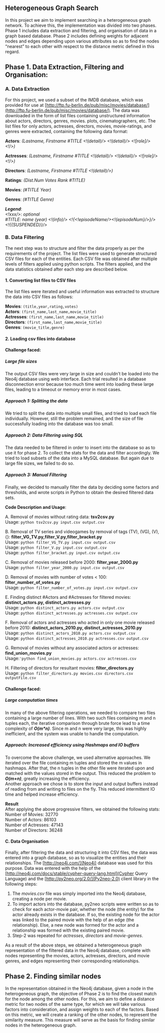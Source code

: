 ## Heterogeneous Graph Search

In this project we aim to implement searching in a heterogeneous graph network. To achieve this, the implementation was divided into two phases. Phase 1 includes data extraction and filtering, and organisation of data in a graph based database. Phase 2 includes defining weights for adjacent nodes and edges depending upon various attributes so as to find the nodes “nearest” to each other with respect to the distance metric defined in this regard.


## Phase 1. Data Extraction, Filtering and Organisation:

### A. Data Extraction

For this project, we used a subset of the IMDB database, which was provided for use at [http://ftp.fu-berlin.de/pub/misc/movies/database/](http://ftp.fu-berlin.de/pub/misc/movies/database/). The data was downloaded in the form of list files containing unstructured information about actors, directors, genres, movies. plots, cinematographers, etc. The list files for only actors, actresses, directors,  movies, movie-ratings, and genres were extracted, containing the following data format:

**Actors**:
*(Lastname, Firstname #TITLE <!(detail)/> <!(detail)/> <![role]/> <!<billingPosition>/>)*

**Actresses**:
*(Lastname, Firstname #TITLE <!(detail)/> <!(detail)/> <![role]/> <!<billingPosition>/>)*

**Directors**: 
*(Lastname, Firstname #TITLE <!(detail)/>)*

**Ratings**: 
*(Dist.Num Votes Rank #TITLE)*

**Movies**: 
*(#TITLE Year)*

**Genres**: 
*(#TITLE Genre)*

**_Legend_**:    
*<!xxx/>*: *optional*    
*#TITLE*: *name (year) <!(info)/> <!{<!episodeName/><!{episodeNum}/>}/> <!{{SUSPENDED}}/>*     

### B. Data Filtering
The next step was to structure and filter the data properly as per the requirements of the project. The list files were used to generate structured CSV files for each of the entities. Each CSV file was obtained after multiple levels of filters applied using python scripts. The filters applied, and the data statistics obtained after each step are described below.

#### 1. Converting list files to CSV files
The list files were iterated and useful information was extracted to structure the data into CSV files as follows:

  **Movies**: `(title,year,rating,votes)`     
  **Actors**: `(first_name,last_name,movie_title)`     
  **Actresses**: `(first_name,last_name,movie_title)`    
  **Directors**: `(first_name,last_name,movie_title)`    
  **Genres**: `(movie_title,genre)`    
  
  
#### 2. Loading csv files into database

#### Challenge faced:    
##### Large file sizes    
The output CSV files were very large in size and couldn’t be loaded into the Neo4j database using web interface. Each trial resulted in a database disconnection error because too much time went into loading these large files, leading to a timeout or memory error in most cases.    

##### Approach 1: Splitting the data
We tried to split the data into multiple small files, and tried to load each file individually. However, still the problem remained, and the size of file successfully loading into the database was too small.

##### Approach 2: Data Filtering using SQL
The data needed to be filtered in order to insert into the database so as to use it for phase 2. To collect the stats for the data and filter accordingly. We tried to load subsets of the data into a MySQL database. But again due to large file sizes, we failed to do so.

##### Approach 3: Manual Filtering
Finally, we decided to manually filter the data by deciding some factors and thresholds, and wrote scripts in Python to obtain the desired filtered data sets.    

**Code Description and Usage**:

A. Removal of movies without rating data: **tsv2csv.py**    
  Usage: `python tsv2csv.py input.csv output.csv`

B. Removal of TV series and video­games by removal of tags (TV), (VG), (V), {}: **filter_VG_TV.py,filter_V.py,filter_bracket.py**  
  Usage: `python filter_VG_TV.py input.csv output.csv`    
  Usage: `python filter_V.py input.csv output.csv`    
  Usage: `python filter_bracket.py input.csv output.csv`    

C. Removal of movies released before 2000: **filter_year_2000.py**    
  Usage: `python filter_year_2000.py input.csv output.csv`    

D. Removal of movies with number of votes < 100: **filter_number_of_votes.py**    
  Usage: `python filter_number_of_votes.py input.csv output.csv`   

E. Finding distinct #Actors and #Actresses for filtered movies: **distinct_actors.py, distinct_actresses.py**    
  Usage: `python distinct_actors.py actors.csv output.csv`    
  Usage: `python distinct_actresses.py actresses.csv output.csv`    

F. Removal of actors and actresses who acted in only one movie released before 2010: **distinct_actors_2010.py, distinct_actresses_2010.py**   
  Usage: `python distinct_actors_2010.py actors.csv output.csv`    
  Usage: `python distinct_actresses_2010.py actresses.csv output.csv`    

G. Removal of movies without any associated actors or actresses: **find_union_movies.py**    
  Usage:`'python find_union_movies.py actors.csv actresses.csv`    

H. Filtering of directors for resultant movies: **filter_directors.py**    
  Usage: `python filter_directors.py movies.csv directors.csv outputFile.csv`    
  
  
#### Challenge faced: 
##### Large computation times    
In many of the above filtering operations, we needed to compare two files containing a large number of lines. With two such files containing m and n tuples each, the iterative comparison through brute force lead to a time complexity of **_O(m*n)_**. Since m and n were very large, this was highly inefficient, and the system was unable to handle the computation.    

##### Approach: Increased efficiency using Hashmaps and IO buffers     
To overcome the above challenge, we used alternative approaches. We iterated over the file containing m tuples and stored the m values in hashmaps. After that, the n tuples in the other file were iterated upon and matched with the values stored in the output. This reduced the problem to **_O(m+n)_**, greatly increasing the efficiency.      
Another approach we chose is to store the input and output buffers instead of reading from and writing to files on the fly. This reduced intermittent IO time and helped increase efficiency. 

**Result**      
After applying the above progressive filters, we obtained the following stats:
Number of Movies: 32770     
Number of Actors: 86103    
Number of Actresses: 47143      
Number of Directors: 36248    

#### C. Data Organisation
Finally, after filtering the data and structuring it into CSV files, the data was entered into a graph database, so as to visualize the entities and their relationships. The [http://neo4j.com/](Neo4j) database was used for this purpose. Data was entered with the help of the [http://neo4j.com/docs/stable/cypher-query-lang.html](Cypher Query Language) and  the [http://py2neo.org/2.0/](Py2neo-2.0) client library in the following steps:     
  1. The *movies.csv* file was simply imported into the Neo4j database, creating a node per movie.
  2. To import actors into the database, py2neo scripts were written so as to check for each actor-movie pair, whether the node (the entity) for the actor already exists in the database. If so, the existing node for the actor was linked to the paired movie with the help of an edge (the relationship). Else, a new node was formed for the actor and a relationship was formed with the existing paired movie.
  3. Step-2 was repeated for *actresses*, *directors* and *movie-genres*.    

As a result of the above steps, we obtained a heterogeneous graph representation of the filtered data in the Neo4j database, complete with nodes representing the movies, actors, actresses, directors, and movie genres, and edges representing their corresponding relationships.

## Phase 2. Finding similar nodes
In the representation obtained in the Neo4j database, given a node in the heterogeneous graph, the objective of Phase 2 is to find the closest match for the node among the other nodes. For this, we aim to define a distance metric for two nodes of the same type, for which we will take various factors into consideration, and assign weights to each of the factors. Based on this metric, we will create a ranking of the other nodes, to represent the similarity measure. This measure will serve as the basis for finding similar nodes in the heterogeneous graph.

